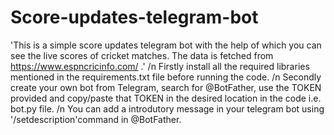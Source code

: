 # Score-updates-telegram-bot

'This is a simple score updates telegram bot with the help of which you can see the live scores of cricket matches. The data is fetched from https://www.espncricinfo.com/ .' /n
Firstly install all the required libraries mentioned in the requirements.txt file before running the code. /n
Secondly create your own bot from Telegram, search for @BotFather, use the TOKEN provided and copy/paste that TOKEN in the desired location in the code i.e. bot.py file. /n
You can add a introdutory message in your telegram bot using '/setdescription'command in @BotFather.
